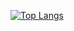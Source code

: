 [![Top Langs](https://github-readme-stats.vercel.app/api/top-langs/?username=yushi1007&layout=compact)](https://github.com/ylmzKasap)
